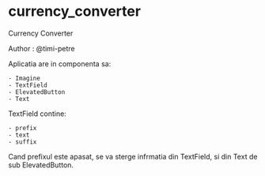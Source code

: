 # currency_converter

Currency Converter

Author : @timi-petre 

Aplicatia are in componenta sa:

    - Imagine
    - TextField
    - ElevatedButton
    - Text
  
  TextField contine:

    - prefix
    - text
    - suffix


Cand prefixul este apasat, se va sterge infrmatia din TextField, si din Text de sub ElevatedButton.


